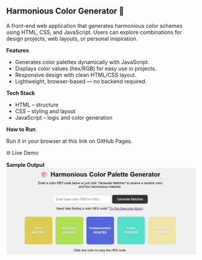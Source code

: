 ## Harmonious Color Generator 🎨  

A front-end web application that generates harmonious color schemes using HTML, CSS, and JavaScript. Users can explore combinations for design projects, web layouts, or personal inspiration.  


**Features**
* Generates color palettes dynamically with JavaScript.  
* Displays color values (hex/RGB) for easy use in projects.  
* Responsive design with clean HTML/CSS layout.  
* Lightweight, browser-based — no backend required.  


**Tech Stack**
* HTML – structure  
* CSS – styling and layout  
* JavaScript – logic and color generation  


**How to Run**

Run it in your browser at this link on GitHub Pages.

🌐 Live Demo

**Sample Output**
![Color Generator screenshot](color-generator-screenshot.jpg)

